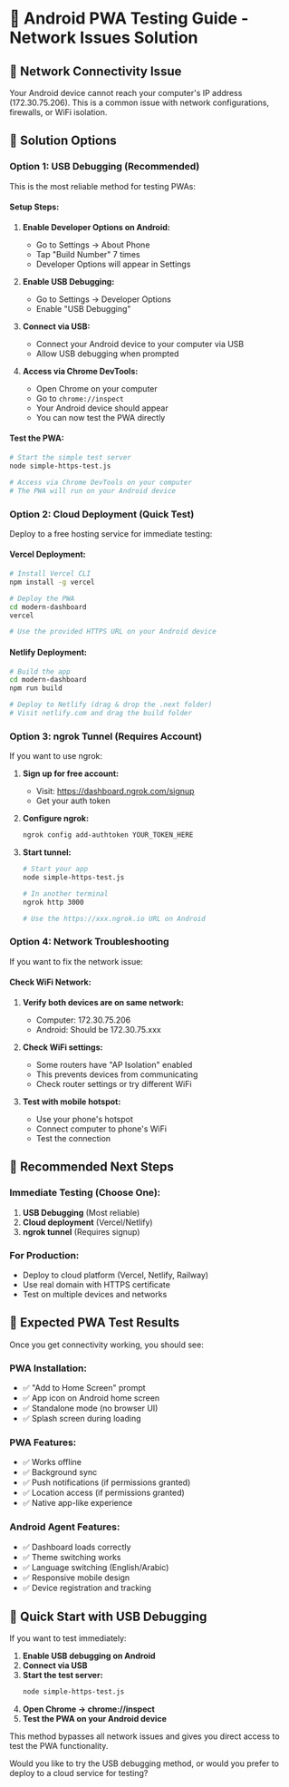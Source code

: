 # 📱 Android PWA Testing Guide - Network Issues Solution

## 🚨 Network Connectivity Issue

Your Android device cannot reach your computer's IP address (172.30.75.206). This is a common issue with network configurations, firewalls, or WiFi isolation.

## 🔧 **Solution Options**

### **Option 1: USB Debugging (Recommended)**

This is the most reliable method for testing PWAs:

#### Setup Steps:
1. **Enable Developer Options on Android:**
   - Go to Settings → About Phone
   - Tap "Build Number" 7 times
   - Developer Options will appear in Settings

2. **Enable USB Debugging:**
   - Go to Settings → Developer Options
   - Enable "USB Debugging"

3. **Connect via USB:**
   - Connect your Android device to your computer via USB
   - Allow USB debugging when prompted

4. **Access via Chrome DevTools:**
   - Open Chrome on your computer
   - Go to `chrome://inspect`
   - Your Android device should appear
   - You can now test the PWA directly

#### Test the PWA:
```bash
# Start the simple test server
node simple-https-test.js

# Access via Chrome DevTools on your computer
# The PWA will run on your Android device
```

### **Option 2: Cloud Deployment (Quick Test)**

Deploy to a free hosting service for immediate testing:

#### Vercel Deployment:
```bash
# Install Vercel CLI
npm install -g vercel

# Deploy the PWA
cd modern-dashboard
vercel

# Use the provided HTTPS URL on your Android device
```

#### Netlify Deployment:
```bash
# Build the app
cd modern-dashboard
npm run build

# Deploy to Netlify (drag & drop the .next folder)
# Visit netlify.com and drag the build folder
```

### **Option 3: ngrok Tunnel (Requires Account)**

If you want to use ngrok:

1. **Sign up for free account:**
   - Visit: https://dashboard.ngrok.com/signup
   - Get your auth token

2. **Configure ngrok:**
   ```bash
   ngrok config add-authtoken YOUR_TOKEN_HERE
   ```

3. **Start tunnel:**
   ```bash
   # Start your app
   node simple-https-test.js
   
   # In another terminal
   ngrok http 3000
   
   # Use the https://xxx.ngrok.io URL on Android
   ```

### **Option 4: Network Troubleshooting**

If you want to fix the network issue:

#### Check WiFi Network:
1. **Verify both devices are on same network:**
   - Computer: 172.30.75.206
   - Android: Should be 172.30.75.xxx

2. **Check WiFi settings:**
   - Some routers have "AP Isolation" enabled
   - This prevents devices from communicating
   - Check router settings or try different WiFi

3. **Test with mobile hotspot:**
   - Use your phone's hotspot
   - Connect computer to phone's WiFi
   - Test the connection

## 🎯 **Recommended Next Steps**

### **Immediate Testing (Choose One):**

1. **USB Debugging** (Most reliable)
2. **Cloud deployment** (Vercel/Netlify)
3. **ngrok tunnel** (Requires signup)

### **For Production:**
- Deploy to cloud platform (Vercel, Netlify, Railway)
- Use real domain with HTTPS certificate
- Test on multiple devices and networks

## 📱 **Expected PWA Test Results**

Once you get connectivity working, you should see:

### **PWA Installation:**
- ✅ "Add to Home Screen" prompt
- ✅ App icon on Android home screen
- ✅ Standalone mode (no browser UI)
- ✅ Splash screen during loading

### **PWA Features:**
- ✅ Works offline
- ✅ Background sync
- ✅ Push notifications (if permissions granted)
- ✅ Location access (if permissions granted)
- ✅ Native app-like experience

### **Android Agent Features:**
- ✅ Dashboard loads correctly
- ✅ Theme switching works
- ✅ Language switching (English/Arabic)
- ✅ Responsive mobile design
- ✅ Device registration and tracking

## 🚀 **Quick Start with USB Debugging**

If you want to test immediately:

1. **Enable USB debugging on Android**
2. **Connect via USB**
3. **Start the test server:**
   ```bash
   node simple-https-test.js
   ```
4. **Open Chrome → chrome://inspect**
5. **Test the PWA on your Android device**

This method bypasses all network issues and gives you direct access to test the PWA functionality.

Would you like to try the USB debugging method, or would you prefer to deploy to a cloud service for testing?